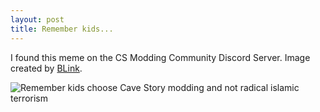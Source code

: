 ```yaml
---
layout: post
title: Remember kids...
---
```


I found this meme on the CS Modding Community Discord Server. Image created by [BLink](https://www.cavestory.org/forums/members/blink.3993).

![Remember kids choose Cave Story modding and not radical islamic terrorism](https://cdn.discordapp.com/attachments/313874280142077972/371333326721646594/choose_CS_modding.jpg)
